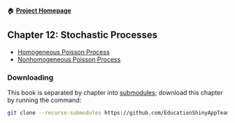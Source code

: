 :house: [**Project Homepage**](https://github.com/EducationShinyAppTeam/BOAST)

## Chapter 12: Stochastic Processes
- [Homogeneous Poisson Process](https://github.com/EducationShinyAppTeam/Homogeneous_Poisson_Process)
- [Nonhomogeneous Poisson Process](https://github.com/EducationShinyAppTeam/Nonhomogeneous_Poisson_Process)

### Downloading
This book is separated by chapter into [submodules](https://git-scm.com/book/en/v2/Git-Tools-Submodules); download this chapter by running the command:
```bash
git clone --recurse-submodules https://github.com/EducationShinyAppTeam/12-Stochastic_Processes
```
